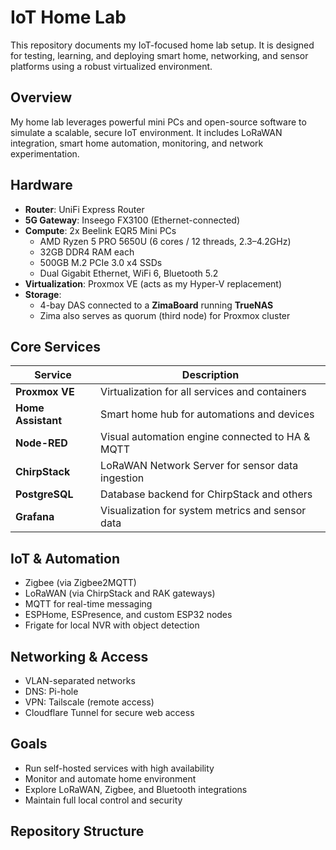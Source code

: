 # IoT Home Lab

This repository documents my IoT-focused home lab setup. It is designed for testing, learning, and deploying smart home, networking, and sensor platforms using a robust virtualized environment.

## Overview

My home lab leverages powerful mini PCs and open-source software to simulate a scalable, secure IoT environment. It includes LoRaWAN integration, smart home automation, monitoring, and network experimentation.

## Hardware

- **Router**: UniFi Express Router
- **5G Gateway**: Inseego FX3100 (Ethernet-connected)
- **Compute**: 2x Beelink EQR5 Mini PCs  
  - AMD Ryzen 5 PRO 5650U (6 cores / 12 threads, 2.3–4.2GHz)
  - 32GB DDR4 RAM each
  - 500GB M.2 PCIe 3.0 x4 SSDs
  - Dual Gigabit Ethernet, WiFi 6, Bluetooth 5.2
- **Virtualization**: Proxmox VE (acts as my Hyper-V replacement)
- **Storage**:  
  - 4-bay DAS connected to a **ZimaBoard** running **TrueNAS**
  - Zima also serves as quorum (third node) for Proxmox cluster

## Core Services

| Service        | Description                                     |
|----------------|-------------------------------------------------|
| **Proxmox VE** | Virtualization for all services and containers  |
| **Home Assistant** | Smart home hub for automations and devices |
| **Node-RED**   | Visual automation engine connected to HA & MQTT |
| **ChirpStack** | LoRaWAN Network Server for sensor data ingestion |
| **PostgreSQL** | Database backend for ChirpStack and others      |
| **Grafana**    | Visualization for system metrics and sensor data |

## IoT & Automation

- Zigbee (via Zigbee2MQTT)
- LoRaWAN (via ChirpStack and RAK gateways)
- MQTT for real-time messaging
- ESPHome, ESPresence, and custom ESP32 nodes
- Frigate for local NVR with object detection

## Networking & Access

- VLAN-separated networks
- DNS: Pi-hole
- VPN: Tailscale (remote access)
- Cloudflare Tunnel for secure web access

## Goals

- Run self-hosted services with high availability
- Monitor and automate home environment
- Explore LoRaWAN, Zigbee, and Bluetooth integrations
- Maintain full local control and security

## Repository Structure

